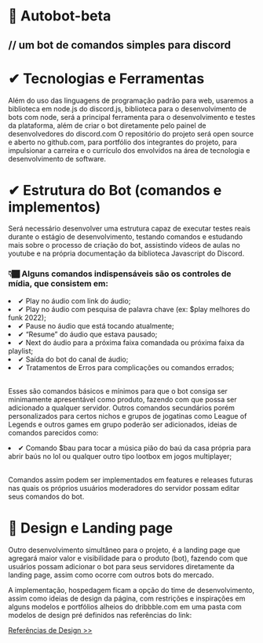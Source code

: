 # 🐂 Autobot-beta 
## // um bot de comandos simples para discord


# ✔ Tecnologias e Ferramentas

<p>Além do uso das linguagens de programação padrão para web, usaremos a biblioteca em node.js do discord.js, biblioteca para o desenvolvimento de bots com node, será a principal ferramenta para o desenvolvimento e testes da plataforma, além de criar o bot diretamente pelo painel de desenvolvedores do discord.com
O repositório do projeto será open source e aberto no github.com, para portfólio dos integrantes do projeto, para impulsionar a carreira e o currículo dos envolvidos na área de tecnologia e desenvolvimento de software.</p>

# ✔ Estrutura do Bot (comandos e implementos)

<p>Será necessário desenvolver uma estrutura capaz de executar testes reais durante o estágio de desenvolvimento, testando comandos e estudando mais sobre o processo de criação do bot, assistindo vídeos de aulas no youtube e na própria documentação da biblioteca Javascript do Discord.</p>

### 👇🏾 Alguns comandos indispensáveis são os controles de mídia, que consistem em:

<li>✔ Play no áudio com link do áudio;</li>
<li>✔ Play no áudio com pesquisa de palavra chave (ex: $play melhores do funk 2022);</li>
<li>✔ Pause no áudio que está tocando atualmente;</li>
<li>✔ “Resume” do áudio que estava pausado;</li>
<li>✔ Next do áudio para a próxima faixa comandada ou próxima faixa da playlist;</li>
<li>✔ Saída do bot do canal de áudio;</li>
<li>✔ Tratamentos de Erros para complicações ou comandos errados;</li>
<br>
<p>Esses são comandos básicos e mínimos para que o bot consiga ser minimamente apresentável como produto, fazendo com que possa ser adicionado a qualquer servidor. Outros comandos secundários porém personalizados para certos nichos e grupos de jogatinas como League of Legends e outros games em grupo poderão ser adicionados, ideias de comandos parecidos como:</p>
<li>✔ Comando $bau para tocar a música pião do baú da casa própria para abrir baús no lol ou qualquer outro tipo lootbox em jogos multiplayer;</li>
<br>
<p>Comandos assim podem ser implementados em features e releases futuras nas quais os próprios usuários moderadores do servidor possam editar seus comandos do bot.</p>

# 🎨 Design e Landing page

<p> Outro desenvolvimento simultâneo para o projeto, é a landing page que agregará maior valor e visibilidade para o produto (bot), fazendo com que usuários possam adicionar o bot para seus servidores diretamente da landing page, assim como ocorre com outros bots do mercado.</p>

<p>A implementação, hospedagem ficam a opção do time de desenvolvimento, assim como ideias de design da página, com restrições e inspirações em alguns modelos e portfólios alheios do dribbble.com em uma pasta com modelos de design pré definidos nas referências do link:</p>

<a href="https://dribbble.com/Thomas_rodrigues/collections/5448167-Autobot" target="_blank">Referências de Design >>






